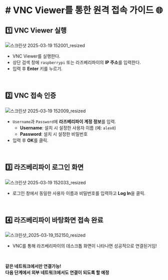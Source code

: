 # # VNC Viewer를 통한 원격 접속 가이드 🌐


## 1️⃣ VNC Viewer 실행  
![스크린샷 2025-03-19 152001_resized](https://github.com/user-attachments/assets/a0052470-b10b-4943-bbcb-b992d8642566)

- VNC Viewer를 실행한다.  
- 상단 검색 창에 `raspberrypi` 또는 라즈베리파이의 **IP 주소**를 입력한다.  
- 입력 후 **Enter** 키를 누르기.  

<br>

## 2️⃣ VNC 접속 인증  
![스크린샷 2025-03-19 152009_resized](https://github.com/user-attachments/assets/21d1af29-ecc7-4db4-801d-9fe95077ee46)

- `Username`과 `Password`에 **라즈베리파이 계정 정보**를 입력.  
  - **Username**: 설치 시 설정한 사용자 이름 (예: `alex0`)  
  - **Password**: 설치 시 설정한 비밀번호  
- 입력 후 **OK**를 클릭.  

<br>

## 3️⃣ 라즈베리파이 로그인 화면  
![스크린샷 2025-03-19 152033_resized](https://github.com/user-attachments/assets/3d07d1c4-88d3-4838-a28a-977a28816c5a)

- 로그인 창에서 동일한 사용자 이름과 비밀번호를 입력하고 **Log In**을 클릭.  

<br>

## 4️⃣ 라즈베리파이 바탕화면 접속 완료  
![스크린샷_2025-03-19_152150_resized](https://github.com/user-attachments/assets/d690e89a-dd13-45c2-88cb-e4125b0dd311)

- VNC를 통해 라즈베리파이의 데스크톱 화면이 나타나면 성공적으로 연결된거임!  

<br>

**같은 네트워크에서만 연결가능!**  
**다음 단계에서 외부 네트워크에서도 연결이 되도록 할 예정**
